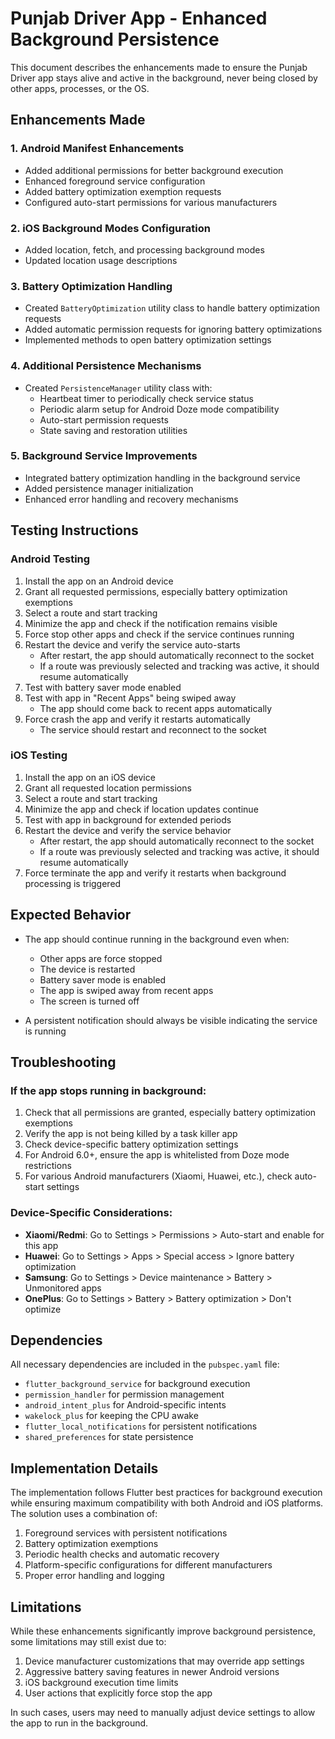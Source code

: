 # Punjab Driver App - Enhanced Background Persistence

This document describes the enhancements made to ensure the Punjab Driver app stays alive and active in the background, never being closed by other apps, processes, or the OS.

## Enhancements Made

### 1. Android Manifest Enhancements
- Added additional permissions for better background execution
- Enhanced foreground service configuration
- Added battery optimization exemption requests
- Configured auto-start permissions for various manufacturers

### 2. iOS Background Modes Configuration
- Added location, fetch, and processing background modes
- Updated location usage descriptions

### 3. Battery Optimization Handling
- Created `BatteryOptimization` utility class to handle battery optimization requests
- Added automatic permission requests for ignoring battery optimizations
- Implemented methods to open battery optimization settings

### 4. Additional Persistence Mechanisms
- Created `PersistenceManager` utility class with:
  - Heartbeat timer to periodically check service status
  - Periodic alarm setup for Android Doze mode compatibility
  - Auto-start permission requests
  - State saving and restoration utilities

### 5. Background Service Improvements
- Integrated battery optimization handling in the background service
- Added persistence manager initialization
- Enhanced error handling and recovery mechanisms

## Testing Instructions

### Android Testing
1. Install the app on an Android device
2. Grant all requested permissions, especially battery optimization exemptions
3. Select a route and start tracking
4. Minimize the app and check if the notification remains visible
5. Force stop other apps and check if the service continues running
6. Restart the device and verify the service auto-starts
   - After restart, the app should automatically reconnect to the socket
   - If a route was previously selected and tracking was active, it should resume automatically
7. Test with battery saver mode enabled
8. Test with app in "Recent Apps" being swiped away
   - The app should come back to recent apps automatically
9. Force crash the app and verify it restarts automatically
   - The service should restart and reconnect to the socket

### iOS Testing
1. Install the app on an iOS device
2. Grant all requested location permissions
3. Select a route and start tracking
4. Minimize the app and check if location updates continue
5. Test with app in background for extended periods
6. Restart the device and verify the service behavior
   - After restart, the app should automatically reconnect to the socket
   - If a route was previously selected and tracking was active, it should resume automatically
7. Force terminate the app and verify it restarts when background processing is triggered

## Expected Behavior

- The app should continue running in the background even when:
  - Other apps are force stopped
  - The device is restarted
  - Battery saver mode is enabled
  - The app is swiped away from recent apps
  - The screen is turned off

- A persistent notification should always be visible indicating the service is running

## Troubleshooting

### If the app stops running in background:

1. Check that all permissions are granted, especially battery optimization exemptions
2. Verify the app is not being killed by a task killer app
3. Check device-specific battery optimization settings
4. For Android 6.0+, ensure the app is whitelisted from Doze mode restrictions
5. For various Android manufacturers (Xiaomi, Huawei, etc.), check auto-start settings

### Device-Specific Considerations:

- **Xiaomi/Redmi**: Go to Settings > Permissions > Auto-start and enable for this app
- **Huawei**: Go to Settings > Apps > Special access > Ignore battery optimization
- **Samsung**: Go to Settings > Device maintenance > Battery > Unmonitored apps
- **OnePlus**: Go to Settings > Battery > Battery optimization > Don't optimize

## Dependencies

All necessary dependencies are included in the `pubspec.yaml` file:
- `flutter_background_service` for background execution
- `permission_handler` for permission management
- `android_intent_plus` for Android-specific intents
- `wakelock_plus` for keeping the CPU awake
- `flutter_local_notifications` for persistent notifications
- `shared_preferences` for state persistence

## Implementation Details

The implementation follows Flutter best practices for background execution while ensuring maximum compatibility with both Android and iOS platforms. The solution uses a combination of:

1. Foreground services with persistent notifications
2. Battery optimization exemptions
3. Periodic health checks and automatic recovery
4. Platform-specific configurations for different manufacturers
5. Proper error handling and logging

## Limitations

While these enhancements significantly improve background persistence, some limitations may still exist due to:

1. Device manufacturer customizations that may override app settings
2. Aggressive battery saving features in newer Android versions
3. iOS background execution time limits
4. User actions that explicitly force stop the app

In such cases, users may need to manually adjust device settings to allow the app to run in the background.
